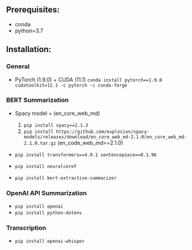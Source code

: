 ## Prerequisites:

-   conda
-   python=3.7

## Installation:

### General

-   PyTorch (1.9.0) + CUDA (11.1)
    `conda install pytorch==1.9.0 cudatoolkit=11.1 -c pytorch -c conda-forge`

### BERT Summarization

-   Spacy model + (en_core_web_md)

    1. `pip install spacy==2.1.3`
    2. `pip install https://github.com/explosion/spacy-models/releases/download/en_core_web_md-2.1.0/en_core_web_md-2.1.0.tar.gz` (en_code_web_md==2.1.0)

-   `pip install transformers==4.9.1 sentencepiece==0.1.96`
-   `pip install neuralcoref`
-   `pip install bert-extractive-summarizer`

### OpenAI API Summarization

-   `pip install openai`
-   `pip install python-dotenv`

### Transcription

-   `pip install openai-whisper`
